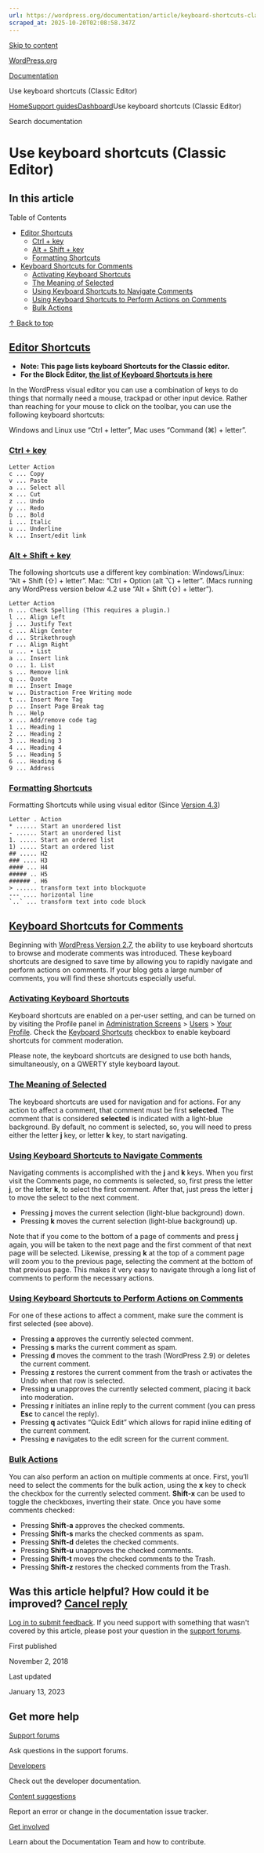 ```yaml
---
url: https://wordpress.org/documentation/article/keyboard-shortcuts-classic-editor
scraped_at: 2025-10-20T02:08:58.347Z
---
```


[Skip to content](https://wordpress.org/documentation/article/keyboard-shortcuts-classic-editor/#wp--skip-link--target)

[WordPress.org](https://wordpress.org/)

[Documentation](https://wordpress.org/documentation)

Use keyboard shortcuts (Classic Editor)

[Home](https://wordpress.org/documentation)[Support guides](https://wordpress.org/documentation/support-guides/)[Dashboard](https://wordpress.org/documentation/category/dashboard/)Use keyboard shortcuts (Classic Editor)

Search documentation

# Use keyboard shortcuts (Classic Editor)

## In this article

Table of Contents

- [Editor Shortcuts](https://wordpress.org/documentation/article/keyboard-shortcuts-classic-editor/#editor-shortcuts)
  - [Ctrl + key](https://wordpress.org/documentation/article/keyboard-shortcuts-classic-editor/#ctrl-key)
  - [Alt + Shift + key](https://wordpress.org/documentation/article/keyboard-shortcuts-classic-editor/#alt-shift-key)
  - [Formatting Shortcuts](https://wordpress.org/documentation/article/keyboard-shortcuts-classic-editor/#formatting-shortcuts)
- [Keyboard Shortcuts for Comments](https://wordpress.org/documentation/article/keyboard-shortcuts-classic-editor/#keyboard-shortcuts-for-comments)
  - [Activating Keyboard Shortcuts](https://wordpress.org/documentation/article/keyboard-shortcuts-classic-editor/#activating-keyboard-shortcuts)
  - [The Meaning of Selected](https://wordpress.org/documentation/article/keyboard-shortcuts-classic-editor/#the-meaning-of-selected)
  - [Using Keyboard Shortcuts to Navigate Comments](https://wordpress.org/documentation/article/keyboard-shortcuts-classic-editor/#using-keyboard-shortcuts-to-navigate-comments)
  - [Using Keyboard Shortcuts to Perform Actions on Comments](https://wordpress.org/documentation/article/keyboard-shortcuts-classic-editor/#using-keyboard-shortcuts-to-perform-actions-on-comments)
  - [Bulk Actions](https://wordpress.org/documentation/article/keyboard-shortcuts-classic-editor/#bulk-actions)

[↑ Back to top](https://wordpress.org/documentation/article/keyboard-shortcuts-classic-editor/#wp--skip-link--target)

## [Editor Shortcuts](https://wordpress.org/documentation/article/keyboard-shortcuts-classic-editor/\#editor-shortcuts)

- **Note: This page lists keyboard Shortcuts for the Classic editor.**
- **For the Block Editor, [the list of Keyboard Shortcuts is here](https://wordpress.org/documentation/article/block-editor-keyboard-shortcuts/)**

In the WordPress visual editor you can use a combination of keys to do things that normally need a mouse, trackpad or other input device. Rather than reaching for your mouse to click on the toolbar, you can use the following keyboard shortcuts:

Windows and Linux use “Ctrl + letter”, Mac uses “Command (⌘) + letter”.

### [Ctrl + key](https://wordpress.org/documentation/article/keyboard-shortcuts-classic-editor/\#ctrl-key)

```
Letter Action
c ... Copy
v ... Paste
a ... Select all
x ... Cut
z ... Undo
y ... Redo
b ... Bold
i ... Italic
u ... Underline
k ... Insert/edit link

```

### [Alt + Shift + key](https://wordpress.org/documentation/article/keyboard-shortcuts-classic-editor/\#alt-shift-key)

The following shortcuts use a different key combination: Windows/Linux: “Alt + Shift (⇧) + letter”. Mac: “Ctrl + Option (alt ⌥) + letter”. (Macs running any WordPress version below 4.2 use “Alt + Shift (⇧) + letter”).

```
Letter Action
n ... Check Spelling (This requires a plugin.)
l ... Align Left
j ... Justify Text
c ... Align Center
d ... Strikethrough
r ... Align Right
u ... • List
a ... Insert link
o ... 1. List
s ... Remove link
q ... Quote
m ... Insert Image
w ... Distraction Free Writing mode
t ... Insert More Tag
p ... Insert Page Break tag
h ... Help
x ... Add/remove code tag
1 ... Heading 1
2 ... Heading 2
3 ... Heading 3
4 ... Heading 4
5 ... Heading 5
6 ... Heading 6
9 ... Address
```

### [Formatting Shortcuts](https://wordpress.org/documentation/article/keyboard-shortcuts-classic-editor/\#formatting-shortcuts)

Formatting Shortcuts while using visual editor (Since [Version 4.3](https://codex.wordpress.org/Version%204.3))

```
Letter . Action
* ...... Start an unordered list
- ...... Start an unordered list
1. ..... Start an ordered list
1) ..... Start an ordered list
## ..... H2
### .... H3
#### ... H4
##### .. H5
###### . H6
> ...... transform text into blockquote
--- .... horizontal line
`..` ... transform text into code block
```

## [Keyboard Shortcuts for Comments](https://wordpress.org/documentation/article/keyboard-shortcuts-classic-editor/\#keyboard-shortcuts-for-comments)

Beginning with [WordPress Version 2.7](https://codex.wordpress.org/Version%202.7), the ability to use keyboard shortcuts to browse and moderate comments was introduced. These keyboard shortcuts are designed to save time by allowing you to rapidly navigate and perform actions on comments. If your blog gets a large number of comments, you will find these shortcuts especially useful.

### [Activating Keyboard Shortcuts](https://wordpress.org/documentation/article/keyboard-shortcuts-classic-editor/\#activating-keyboard-shortcuts)

Keyboard shortcuts are enabled on a per-user setting, and can be turned on by visiting the Profile panel in [Administration Screens](https://wordpress.org/support/article/administration-screens/) \> [Users](https://wordpress.org/support/article/administration-screens/#your-profile) \> [Your Profile](https://wordpress.org/support/article/users-your-profile-screen/). Check the [Keyboard Shortcuts](https://wordpress.org/support/article/users-your-profile-screen/#your-profile-and-personal-options) checkbox to enable keyboard shortcuts for comment moderation.

Please note, the keyboard shortcuts are designed to use both hands, simultaneously, on a QWERTY style keyboard layout.

### [The Meaning of Selected](https://wordpress.org/documentation/article/keyboard-shortcuts-classic-editor/\#the-meaning-of-selected)

The keyboard shortcuts are used for navigation and for actions. For any action to affect a comment, that comment must be first **selected**. The comment that is considered **selected** is indicated with a light-blue background. By default, no comment is selected, so, you will need to press either the letter **j** key, or letter **k** key, to start navigating.

### [Using Keyboard Shortcuts to Navigate Comments](https://wordpress.org/documentation/article/keyboard-shortcuts-classic-editor/\#using-keyboard-shortcuts-to-navigate-comments)

Navigating comments is accomplished with the **j** and **k** keys. When you first visit the Comments page, no comments is selected, so, first press the letter **j**, or the letter **k**, to select the first comment. After that, just press the letter **j** to move the select to the next comment.

- Pressing **j** moves the current selection (light-blue background) down.
- Pressing **k** moves the current selection (light-blue background) up.

Note that if you come to the bottom of a page of comments and press **j** again, you will be taken to the next page and the first comment of that next page will be selected. Likewise, pressing **k** at the top of a comment page will zoom you to the previous page, selecting the comment at the bottom of that previous page. This makes it very easy to navigate through a long list of comments to perform the necessary actions.

### [Using Keyboard Shortcuts to Perform Actions on Comments](https://wordpress.org/documentation/article/keyboard-shortcuts-classic-editor/\#using-keyboard-shortcuts-to-perform-actions-on-comments)

For one of these actions to affect a comment, make sure the comment is first selected (see above).

- Pressing **a** approves the currently selected comment.
- Pressing **s** marks the current comment as spam.
- Pressing **d** moves the comment to the trash (WordPress 2.9) or deletes the current comment.
- Pressing **z** restores the current comment from the trash or activates the Undo when that row is selected.
- Pressing **u** unapproves the currently selected comment, placing it back into moderation.
- Pressing **r** initiates an inline reply to the current comment (you can press **Esc** to cancel the reply).
- Pressing **q** activates “Quick Edit” which allows for rapid inline editing of the current comment.
- Pressing **e** navigates to the edit screen for the current comment.

### [Bulk Actions](https://wordpress.org/documentation/article/keyboard-shortcuts-classic-editor/\#bulk-actions)

You can also perform an action on multiple comments at once. First, you’ll need to select the comments for the bulk action, using the **x** key to check the checkbox for the currently selected comment. **Shift-x** can be used to toggle the checkboxes, inverting their state. Once you have some comments checked:

- Pressing **Shift-a** approves the checked comments.
- Pressing **Shift-s** marks the checked comments as spam.
- Pressing **Shift-d** deletes the checked comments.
- Pressing **Shift-u** unapproves the checked comments.
- Pressing **Shift-t** moves the checked comments to the Trash.
- Pressing **Shift-z** restores the checked comments from the Trash.

## Was this article helpful? How could it be improved? [Cancel reply](https://wordpress.org/documentation/article/keyboard-shortcuts-classic-editor/\#respond)

[Log in to submit feedback](https://login.wordpress.org/?redirect_to=https%3A%2F%2Fwordpress.org%2Fdocumentation%2Farticle%2Fkeyboard-shortcuts-classic-editor%2F&locale=en_US). If you need support with something that wasn't covered by this article, please post your question in the [support forums](https://wordpress.org/support/forums/).

First published

November 2, 2018

Last updated

January 13, 2023

## Get more help

[Support forums](https://wordpress.org/support/forums/)

Ask questions in the support forums.

[Developers](https://developer.wordpress.org/)

Check out the developer documentation.

[Content suggestions](https://github.com/WordPress/Documentation-Issue-Tracker/issues)

Report an error or change in the documentation issue tracker.

[Get involved](https://make.wordpress.org/docs/)

Learn about the Documentation Team and how to contribute.